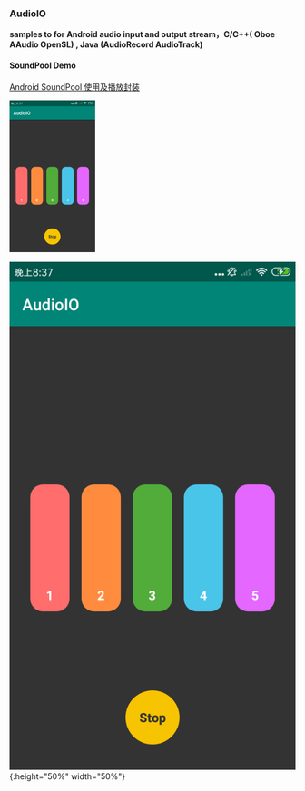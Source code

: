 ### AudioIO

**samples to for Android audio input and output stream，C/C++( Oboe AAudio OpenSL) , Java (AudioRecord AudioTrack)**



#### SoundPool Demo

[Android SoundPool 使用及播放封装](https://blog.csdn.net/u011520181/article/details/109320071)

<img src="./Screenshots/SoundPoolDemo.png" width = "30%" />

![Screenshots](./Screenshots/SoundPoolDemo.png){:height="50%" width="50%"}

